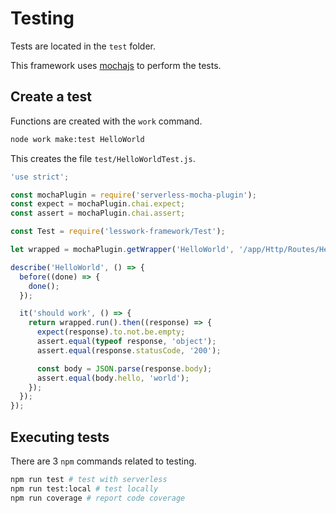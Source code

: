 # Testing
Tests are located in the `test` folder.

This framework uses [mochajs](https://mochajs.org/) to perform the tests. 


## Create a test
Functions are created with the `work` command.

```bash
node work make:test HelloWorld
```

This creates the file `test/HelloWorldTest.js`.

```js
'use strict';

const mochaPlugin = require('serverless-mocha-plugin');
const expect = mochaPlugin.chai.expect;
const assert = mochaPlugin.chai.assert;

const Test = require('lesswork-framework/Test');

let wrapped = mochaPlugin.getWrapper('HelloWorld', '/app/Http/Routes/HelloWorldRoute', 'get');

describe('HelloWorld', () => {
  before((done) => {
    done();
  });

  it('should work', () => {
    return wrapped.run().then((response) => {
      expect(response).to.not.be.empty;
      assert.equal(typeof response, 'object');
      assert.equal(response.statusCode, '200');

      const body = JSON.parse(response.body);
      assert.equal(body.hello, 'world');
    });
  });
});
```

## Executing tests
There are 3 `npm` commands related to testing.

```bash
npm run test # test with serverless 
npm run test:local # test locally
npm run coverage # report code coverage
```